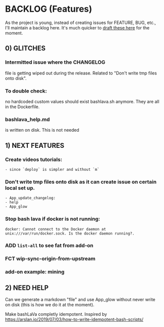 # BACKLOG (Features)

As the project is young, instead of creating issues for FEATURE, BUG, etc., I'll maintain a backlog here. It's much quicker to [draft these here](https://github.com/firepress-org/bashlava/blob/master/BACKLOG.md) for the moment.

## 0) GLITCHES

### Intermitted issue where the CHANGELOG
file is getting wiped out during the release. Related to "Don't write tmp files onto disk".

### To double check:
no hardcoded custom values should exist bashlava.sh anymore. They are all in the Dockerfile.

### bashlava_help.md

is written on disk. This is not needed 

## 1) NEXT FEATURES

### Create videos tutorials:
	- since `deploy` is simpler and without `m`

### Don't write tmp files onto disk as it can create issue on certain local set up.
	- App_update_changelog: 
	- help
	- App_glow

### Stop bash lava if docker is not running:
```
docker: Cannot connect to the Docker daemon at unix:///var/run/docker.sock. Is the docker daemon running?.
```

### ADD `list-all` to see fat from add-on
 
### FCT wip-sync-origin-from-upstream

### add-on example: mining

## 2) NEED HELP

Can we generate a markdown "file" and use App_glow without never write on disk (this is how we do it at the moment).

Make bashLaVa completly idempotent. Inspired by https://arslan.io/2019/07/03/how-to-write-idempotent-bash-scripts/

